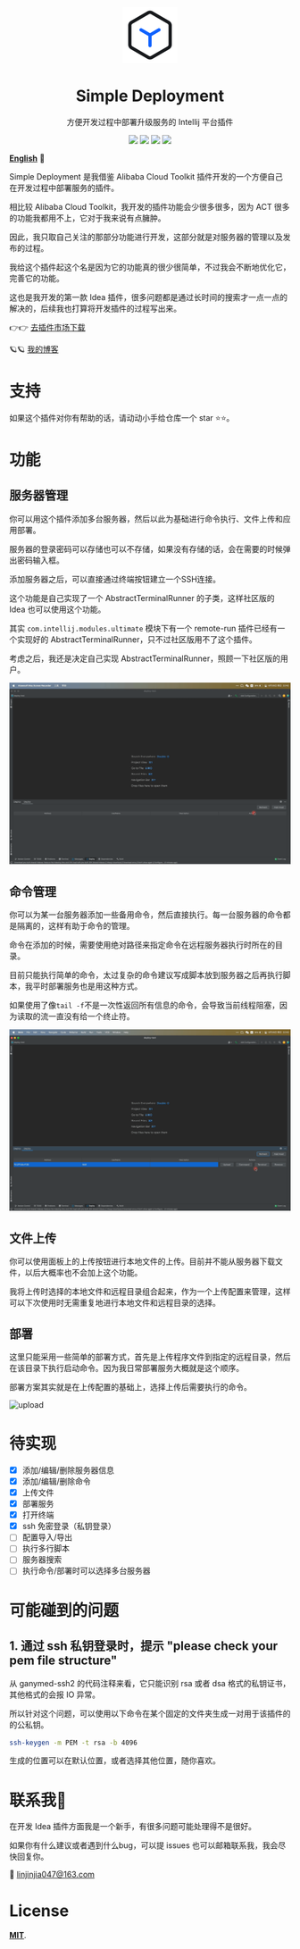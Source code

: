 <p align="center"><img src="docs/media/small-logo.svg" alt="Simple Deployment" width="100" height="100"></p>

<h1 align="center">Simple Deployment</h1>

<p align="center">方便开发过程中部署升级服务的 Intellij 平台插件</p>

<div align="center">
    <a href="https://plugins.jetbrains.com/plugin/19432-simple-deployment"><img src="https://badge.fury.io/gh/lin2j%2Fsimple-deployment.svg"></a>
    <a href="#"><img src = "https://img.shields.io/github/license/lin2j/simple-deploy" ></a>
    <a href="https://www.lin2j.tech"><img src="https://img.shields.io/badge/author-lin2j-brightgreen"></a>
    <a href="#"><img src="https://img.shields.io/badge/idea-193.5662%2B-yellow"></a>
</div>

[**English**](README.md) 📎

Simple Deployment 是我借鉴 Alibaba Cloud Toolkit 插件开发的一个方便自己在开发过程中部署服务的插件。

相比较 Alibaba Cloud Toolkit，我开发的插件功能会少很多很多，因为 ACT 很多的功能我都用不上，它对于我来说有点臃肿。

因此，我只取自己关注的那部分功能进行开发，这部分就是对服务器的管理以及发布的过程。

我给这个插件起这个名是因为它的功能真的很少很简单，不过我会不断地优化它，完善它的功能。

这也是我开发的第一款 Idea 插件，很多问题都是通过长时间的搜索才一点一点的解决的，后续我也打算将开发插件的过程写出来。


👉👉 [去插件市场下载](https://plugins.jetbrains.com/plugin/19432-simple-deployment)

🪐🪐 [我的博客](https://www.lin2j.tech)

# 支持 

如果这个插件对你有帮助的话，请动动小手给仓库一个 star ⭐️⭐️。


# 功能

## 服务器管理

你可以用这个插件添加多台服务器，然后以此为基础进行命令执行、文件上传和应用部署。

服务器的登录密码可以存储也可以不存储，如果没有存储的话，会在需要的时候弹出密码输入框。

添加服务器之后，可以直接通过终端按钮建立一个SSH连接。

这个功能是自己实现了一个 AbstractTerminalRunner 的子类，这样社区版的 Idea 也可以使用这个功能。

其实 `com.intellij.modules.ultimate` 模块下有一个 remote-run 插件已经有一个实现好的 AbstractTerminalRunner，只不过社区版用不了这个插件。

考虑之后，我还是决定自己实现 AbstractTerminalRunner，照顾一下社区版的用户。

<img src="docs/media/Add-Server.gif" alt="add server">


## 命令管理

你可以为某一台服务器添加一些备用命令，然后直接执行。每一台服务器的命令都是隔离的，这样有助于命令的管理。

命令在添加的时候，需要使用绝对路径来指定命令在远程服务器执行时所在的目录。

目前只能执行简单的命令，太过复杂的命令建议写成脚本放到服务器之后再执行脚本，我平时部署服务也是用这种方式。

如果使用了像`tail -f`不是一次性返回所有信息的命令，会导致当前线程阻塞，因为读取的流一直没有给一个终止符。

<img src="docs/media/Command.gif" alt="command">


## 文件上传

你可以使用面板上的上传按钮进行本地文件的上传。目前并不能从服务器下载文件，以后大概率也不会加上这个功能。

我将上传时选择的本地文件和远程目录组合起来，作为一个上传配置来管理，这样可以下次使用时无需重复地进行本地文件和远程目录的选择。

## 部署

这里只能采用一些简单的部署方式，首先是上传程序文件到指定的远程目录，然后在该目录下执行启动命令。因为我日常部署服务大概就是这个顺序。

部署方案其实就是在上传配置的基础上，选择上传后需要执行的命令。

<img src="docs/media/Upload.gif" alt="upload">

# 待实现

- [x] 添加/编辑/删除服务器信息
- [x] 添加/编辑/删除命令
- [x] 上传文件
- [x] 部署服务
- [x] 打开终端
- [x] ssh 免密登录（私钥登录）
- [ ] 配置导入/导出
- [ ] 执行多行脚本
- [ ] 服务器搜索
- [ ] 执行命令/部署时可以选择多台服务器

# 可能碰到的问题

## 1. 通过 ssh 私钥登录时，提示 "please check your pem file structure"

从 ganymed-ssh2 的代码注释来看，它只能识别 rsa 或者 dsa 格式的私钥证书，其他格式的会报 IO 异常。

所以针对这个问题，可以使用以下命令在某个固定的文件夹生成一对用于该插件的的公私钥。

```bash
ssh-keygen -m PEM -t rsa -b 4096
```

生成的位置可以在默认位置，或者选择其他位置，随你喜欢。

# 联系我🐾

在开发 Idea 插件方面我是一个新手，有很多问题可能处理得不是很好。

如果你有什么建议或者遇到什么bug，可以提 issues 也可以邮箱联系我，我会尽快回复你。

📮 linjinjia047@163.com

# License

[**MIT**](LICENSE).
